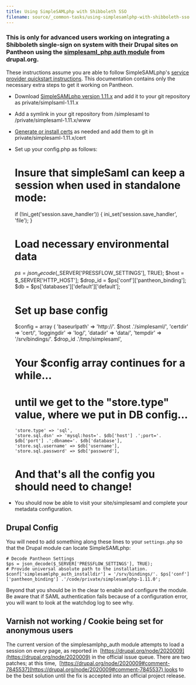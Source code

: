 ```yaml
---
title: Using SimpleSAMLphp with Shibboleth SSO
filename: source/_common-tasks/using-simplesamlphp-with-shibboleth-sso.md
---
```


### This is only for advanced users working on integrating a Shibboleth single-sign on system with their Drupal sites on Pantheon using the [simplesaml\_php auth module](http://drupal.org/project/simplesamlphp_auth) from drupal.org.

These instructions assume you are able to follow SimpleSAMLphp's [service provider quickstart instructions](http://simplesamlphp.org/docs/1.9/simplesamlphp-sp). This documentation contains only the necessary extra steps to get it working on Pantheon.

- Download [SimpleSAMLphp version 1.11.x](http://simplesamlphp.org/) and add it to your git repository as private/simplsaml-1.11.x
- Add a symlink in your git repository from /simplesaml to /private/simplesaml-1.11.x/www
- [Generate or install certs](http://simplesamlphp.org/docs/1.9/simplesamlphp-sp#section_1_1) as needed and add them to git in private/simplesaml-1.11.x/cert
- Set up your config.php as follows:

    # Insure that simpleSaml can keep a session when used in standalone mode:
    if (!ini_get('session.save_handler')) {
      ini_set('session.save_handler', 'file');
    }


    # Load necessary environmental data
    $ps = json_decode($_SERVER['PRESSFLOW_SETTINGS'], TRUE);
    $host = $_SERVER['HTTP_HOST'];
    $drop_id = $ps['conf']['pantheon_binding'];
    $db = $ps['databases']['default']['default'];


    # Set up base config
    $config = array (
      'baseurlpath' => 'http://'. $host .'/simplesaml/',
      'certdir' => 'cert/',
      'loggingdir' => 'log/',
      'datadir' => 'data/',
      'tempdir' => '/srv/bindings/'. $drop_id .'/tmp/simplesaml',
    # Your $config array continues for a while...
    # until we get to the "store.type" value, where we put in DB config...
      'store.type' => 'sql',
      'store.sql.dsn' => 'mysql:host='. $db['host'] .';port='. $db['port'] .';dbname='. $db['database'],
      'store.sql.username' => $db['username'],
      'store.sql.password' => $db['password'],
    # And that's all the config you should need to change!

- You should now be able to visit your site/simplesaml and complete your metadata configuration.

## Drupal Config

You will need to add something along these lines to your `settings.php` so that the Drupal module can locate SimpleSAMLphp:

    # Decode Pantheon Settings
    $ps = json_decode($_SERVER['PRESSFLOW_SETTINGS'], TRUE);
    # Provide universal absolute path to the installation.
    $conf['simplesamlphp_auth_installdir'] = '/srv/bindings/'. $ps['conf']['pantheon_binding'] .'/code/private/simplesamlphp-1.11.0';

Beyond that you should be in the clear to enable and configure the module. Be aware that if SAML authentication fails because of a configuration error, you will want to look at the watchdog log to see why.

## Varnish not working / Cookie being set for anonymous users

The current version of the simplesamlphp\_auth module attempts to load a session on every page, as reported in  [https://drupal.org/node/2020009](https://drupal.org/node/2020009) in the official issue queue. There are two patches; at this time,  [https://drupal.org/node/2020009#comment-7845537](https://drupal.org/node/2020009#comment-7845537) looks to be the best solution until the fix is accepted into an official project release.

     
